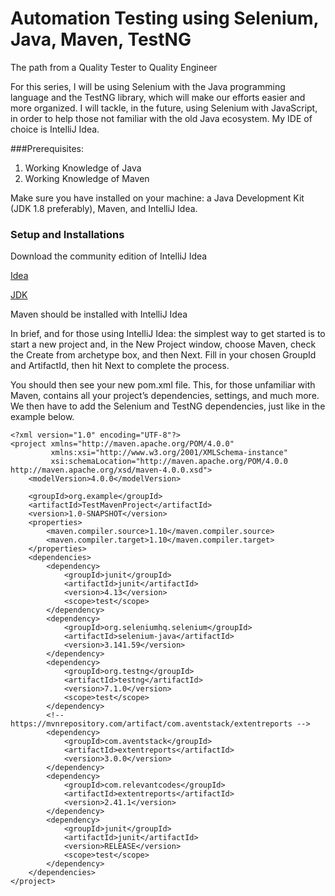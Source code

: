 # Automation Testing using Selenium, Java, Maven, TestNG
The path from a Quality Tester to Quality Engineer

For this series, I will be using Selenium with the Java programming language and the TestNG library, which will make our efforts easier and more organized. I will tackle, in the future, using Selenium with JavaScript, in order to help those not familiar with the old Java ecosystem. My IDE of choice is IntelliJ Idea.

###Prerequisites:

1. Working Knowledge of Java
2. Working Knowledge of Maven

Make sure you have installed on your machine: a Java Development Kit (JDK 1.8 preferably), Maven, and IntelliJ Idea.

### Setup and Installations

Download the community edition of IntelliJ Idea

[Idea](https://www.jetbrains.com/idea/download/#section=mac)

[JDK](https://www.oracle.com/java/technologies/javase-downloads.html)

Maven should be installed with IntelliJ Idea

In brief, and for those using IntelliJ Idea: the simplest way to get started is to start a new project and, in the New Project window, choose Maven, check the Create from archetype box, and then Next. Fill in your chosen GroupId and ArtifactId, then hit Next to complete the process.

You should then see your new pom.xml file. This, for those unfamiliar with Maven, contains all your project’s dependencies, settings, and much more. We then have to add the Selenium and TestNG dependencies, just like in the example below.


```
<?xml version="1.0" encoding="UTF-8"?>
<project xmlns="http://maven.apache.org/POM/4.0.0"
         xmlns:xsi="http://www.w3.org/2001/XMLSchema-instance"
         xsi:schemaLocation="http://maven.apache.org/POM/4.0.0 http://maven.apache.org/xsd/maven-4.0.0.xsd">
    <modelVersion>4.0.0</modelVersion>

    <groupId>org.example</groupId>
    <artifactId>TestMavenProject</artifactId>
    <version>1.0-SNAPSHOT</version>
    <properties>
        <maven.compiler.source>1.10</maven.compiler.source>
        <maven.compiler.target>1.10</maven.compiler.target>
    </properties>
    <dependencies>
        <dependency>
            <groupId>junit</groupId>
            <artifactId>junit</artifactId>
            <version>4.13</version>
            <scope>test</scope>
        </dependency>
        <dependency>
            <groupId>org.seleniumhq.selenium</groupId>
            <artifactId>selenium-java</artifactId>
            <version>3.141.59</version>
        </dependency>
        <dependency>
            <groupId>org.testng</groupId>
            <artifactId>testng</artifactId>
            <version>7.1.0</version>
            <scope>test</scope>
        </dependency>
        <!-- https://mvnrepository.com/artifact/com.aventstack/extentreports -->
        <dependency>
            <groupId>com.aventstack</groupId>
            <artifactId>extentreports</artifactId>
            <version>3.0.0</version>
        </dependency>
        <dependency>
            <groupId>com.relevantcodes</groupId>
            <artifactId>extentreports</artifactId>
            <version>2.41.1</version>
        </dependency>
        <dependency>
            <groupId>junit</groupId>
            <artifactId>junit</artifactId>
            <version>RELEASE</version>
            <scope>test</scope>
        </dependency>
    </dependencies>
</project>
```



